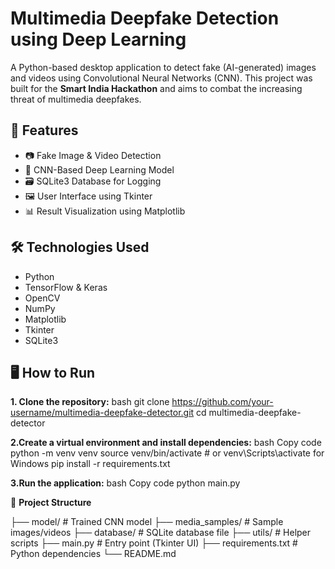 # Multimedia Deepfake Detection using Deep Learning

A Python-based desktop application to detect fake (AI-generated) images and videos using Convolutional Neural Networks (CNN). This project was built for the **Smart India Hackathon** and aims to combat the increasing threat of multimedia deepfakes.

## 🚀 Features

- 📷 Fake Image & Video Detection
- 🧠 CNN-Based Deep Learning Model
- 🗃️ SQLite3 Database for Logging
- 🖼️ User Interface using Tkinter
- 📊 Result Visualization using Matplotlib

## 🛠️ Technologies Used

- Python
- TensorFlow & Keras
- OpenCV
- NumPy
- Matplotlib
- Tkinter
- SQLite3

## 🖥️ How to Run

**1. Clone the repository:**
   bash
   git clone https://github.com/your-username/multimedia-deepfake-detector.git
   cd multimedia-deepfake-detector
   
**2.Create a virtual environment and install dependencies:**
bash
Copy code
python -m venv venv
source venv/bin/activate  # or venv\Scripts\activate for Windows
pip install -r requirements.txt

**3.Run the application:**
bash
Copy code
python main.py

📁 **Project Structure**

├── model/                  # Trained CNN model
├── media_samples/         # Sample images/videos
├── database/              # SQLite database file
├── utils/                 # Helper scripts
├── main.py                # Entry point (Tkinter UI)
├── requirements.txt       # Python dependencies
└── README.md
